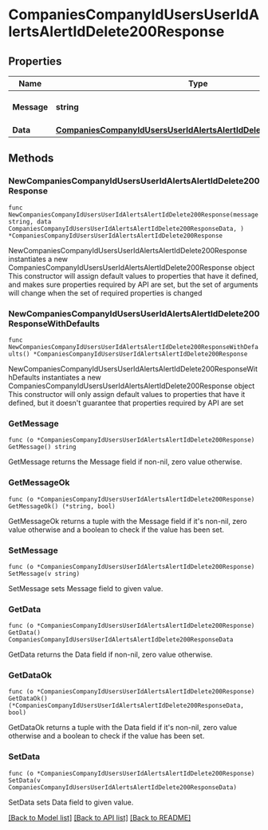 # CompaniesCompanyIdUsersUserIdAlertsAlertIdDelete200Response

## Properties

Name | Type | Description | Notes
------------ | ------------- | ------------- | -------------
**Message** | **string** | Response status message | 
**Data** | [**CompaniesCompanyIdUsersUserIdAlertsAlertIdDelete200ResponseData**](CompaniesCompanyIdUsersUserIdAlertsAlertIdDelete200ResponseData.md) |  | 

## Methods

### NewCompaniesCompanyIdUsersUserIdAlertsAlertIdDelete200Response

`func NewCompaniesCompanyIdUsersUserIdAlertsAlertIdDelete200Response(message string, data CompaniesCompanyIdUsersUserIdAlertsAlertIdDelete200ResponseData, ) *CompaniesCompanyIdUsersUserIdAlertsAlertIdDelete200Response`

NewCompaniesCompanyIdUsersUserIdAlertsAlertIdDelete200Response instantiates a new CompaniesCompanyIdUsersUserIdAlertsAlertIdDelete200Response object
This constructor will assign default values to properties that have it defined,
and makes sure properties required by API are set, but the set of arguments
will change when the set of required properties is changed

### NewCompaniesCompanyIdUsersUserIdAlertsAlertIdDelete200ResponseWithDefaults

`func NewCompaniesCompanyIdUsersUserIdAlertsAlertIdDelete200ResponseWithDefaults() *CompaniesCompanyIdUsersUserIdAlertsAlertIdDelete200Response`

NewCompaniesCompanyIdUsersUserIdAlertsAlertIdDelete200ResponseWithDefaults instantiates a new CompaniesCompanyIdUsersUserIdAlertsAlertIdDelete200Response object
This constructor will only assign default values to properties that have it defined,
but it doesn't guarantee that properties required by API are set

### GetMessage

`func (o *CompaniesCompanyIdUsersUserIdAlertsAlertIdDelete200Response) GetMessage() string`

GetMessage returns the Message field if non-nil, zero value otherwise.

### GetMessageOk

`func (o *CompaniesCompanyIdUsersUserIdAlertsAlertIdDelete200Response) GetMessageOk() (*string, bool)`

GetMessageOk returns a tuple with the Message field if it's non-nil, zero value otherwise
and a boolean to check if the value has been set.

### SetMessage

`func (o *CompaniesCompanyIdUsersUserIdAlertsAlertIdDelete200Response) SetMessage(v string)`

SetMessage sets Message field to given value.


### GetData

`func (o *CompaniesCompanyIdUsersUserIdAlertsAlertIdDelete200Response) GetData() CompaniesCompanyIdUsersUserIdAlertsAlertIdDelete200ResponseData`

GetData returns the Data field if non-nil, zero value otherwise.

### GetDataOk

`func (o *CompaniesCompanyIdUsersUserIdAlertsAlertIdDelete200Response) GetDataOk() (*CompaniesCompanyIdUsersUserIdAlertsAlertIdDelete200ResponseData, bool)`

GetDataOk returns a tuple with the Data field if it's non-nil, zero value otherwise
and a boolean to check if the value has been set.

### SetData

`func (o *CompaniesCompanyIdUsersUserIdAlertsAlertIdDelete200Response) SetData(v CompaniesCompanyIdUsersUserIdAlertsAlertIdDelete200ResponseData)`

SetData sets Data field to given value.



[[Back to Model list]](../README.md#documentation-for-models) [[Back to API list]](../README.md#documentation-for-api-endpoints) [[Back to README]](../README.md)


